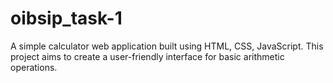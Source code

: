 # oibsip_task-1
A simple calculator web application built using HTML, CSS, JavaScript. This project aims to create a user-friendly interface for basic arithmetic operations.
